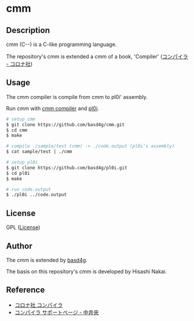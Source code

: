 # cmm

## Description

cmm (C--) is a C-like programming language.

The repository's cmm is extended a cmm of a book, 'Compiler' ([コンパイラ - コロナ社](http://www.slis.tsukuba.ac.jp/~nakai.hisashi.gt/Compiler/))

## Usage

The cmm compiler is compile from cmm to pl0i' assembly.

Run cmm with [cmm compiler](https://github.com/basd4g/cmm) and [pl0i](https://github.com/basd4g/pl0i).

```sh
# setup cmm
$ git clone https://github.com/basd4g/cmm.git
$ cd cmm
$ make

# compile ./sample/test (cmm) -> ./code.output (pl0i's assembly)
$ cat sample/test | ./cmm

# setup pl0i
$ git clone https://github.com/basd4g/pl0i.git
$ cd pl0i
$ make

# run code.output
$ ./pl0i ../code.output
```

## License

GPL ([License](./LICENSE))

## Author

The cmm is extended by [basd4g](https://github.com/basd4g).

The basis on this repository's cmm is developed by Hisashi Nakai. 

## Reference

- [コロナ社 コンパイラ](https://www.coronasha.co.jp/np/isbn/9784339027082/)
- [コンパイラ サポートページ - 中井央](http://www.slis.tsukuba.ac.jp/~nakai.hisashi.gt/Compiler/)


